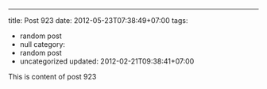 ---
title: Post 923
date: 2012-05-23T07:38:49+07:00
tags:
  - random post
  - null
category:
  - random post
  - uncategorized
updated: 2012-02-21T09:38:41+07:00

This is content of post 923